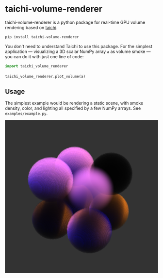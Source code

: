 # taichi-volume-renderer
taichi-volume-renderer is a python package for real-time GPU volume rendering based on [taichi](https://github.com/taichi-dev/taichi).

```bash
pip install taichi-volume-renderer
```

You don't need to understand Taichi to use this package. For the simplest application — visualizing a 3D scalar NumPy array `a` as volume smoke — you can do it with just one line of code:

```python
import taichi_volume_renderer

taichi_volume_renderer.plot_volume(a)
```

## Usage

The simplest example would be rendering a static scene, with smoke density, color, and lighting all specified by a few NumPy arrays. See `examples/example.py`.

![0](/images/0.png)
